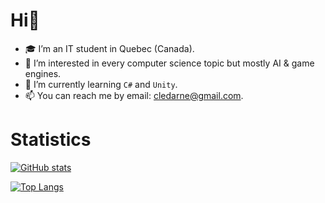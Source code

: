 # Hi👋

- 🎓 I’m an IT student in Quebec (Canada).
- 👀 I’m interested in every computer science topic but mostly AI & game engines.
- 🌱 I’m currently learning `C#` and `Unity`.
- 📫 You can reach me by email: [cledarne@gmail.com](mailto:cledarne@gmail.com).

# Statistics

[![GitHub stats](https://github-readme-stats.vercel.app/api?username=ClementDrn&theme=tokyonight)](https://github.com/anuraghazra/github-readme-stats)

[![Top Langs](https://github-readme-stats.vercel.app/api/top-langs/?username=ClementDrn&theme=tokyonight&layout=compact)](https://github.com/anuraghazra/github-readme-stats)



